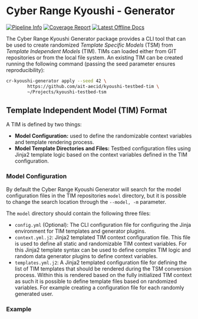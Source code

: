 # Cyber Range Kyoushi - Generator
[![Pipeline Info](https://git-service.ait.ac.at/sct-cyberrange/tools/kyoushi/generator/badges/master/pipeline.svg)](https://git-service.ait.ac.at/sct-cyberrange/tools/kyoushi/generator/-/pipelines/latest)
[![Coverage Report](https://git-service.ait.ac.at/sct-cyberrange/tools/kyoushi/generator/badges/master/coverage.svg?style=flat)](https://git-service.ait.ac.at/sct-cyberrange/tools/kyoushi/generator/)
[![Latest Offline Docs](https://img.shields.io/badge/latest-Offline%20Docs-ceb48a)](https://git-service.ait.ac.at/sct-cyberrange/tools/kyoushi/generator/-/jobs/artifacts/master/raw/offline-docs.tar.gz?job=pages)

The Cyber Range Kyoushi Generator package provides a CLI tool that can be used to create randomized *Template Specific Models* (TSM) from *Template Independent Models* (TIM). TIMs can loaded either from GIT repositories or from the local file system. An existing TIM can be created running the following command (passing the seed parameter ensures reproducibility):

```bash
cr-kyoushi-generator apply --seed 42 \
        https://github.com/ait-aecid/kyoushi-testbed-tim \
        ~/Projects/kyoushi-testbed-tsm
```

## Template Independent Model (TIM) Format

A TIM is defined by two things:

 - **Model Configuration:** used to define the randomizable context variables and template rendering process.
 - **Model Template Directories and Files:** Testbed configuration files using Jinja2 template logic based on the context variables defined in the TIM configuration.

### Model Configuration

By default the Cyber Range Kyoushi Generator will search for the model configuration files in the TIM repositories `model` directory, but it is possible to change the search location through the `--model, -m` parameter.

The `model` directory should contain the following three files:

  - `config.yml` (Optional): The CLI configuration file for configuring the Jinja environment for TIM templates and generator plugins.
  - `context.yml.j2`: Jinja2 templated TIM context configuration file. This file is used to define all static and randomizable TIM context variables. For this Jinja2 template syntax can be used to define complex TIM logic and random data generator plugins to define context variables.
  - `templates.yml.j2`: A Jinja2 templated configuration file for defining the list of TIM templates that should be rendered during the TSM conversion process. Within this is rendered based on the fully initialized TIM context as such it is possible to define template files based on randomized variables. For example creating a configuration file for each randomly generated user.

### Example

